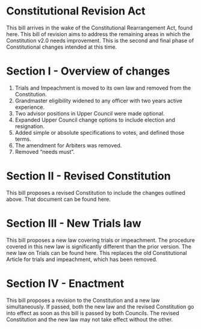 # Constitutional Revision Act

This bill arrives in the wake of the Constitutional Rearrangement Act, found here. This bill of revision aims to address the remaining areas in which the Constitution v2.0 needs improvement. This is the second and final phase of Constitutional changes intended at this time.

# Section I - Overview of changes

1. Trials and Impeachment is moved to its own law and removed from the Constitution.
1. Grandmaster eligibility widened to any officer with two years active experience.
1. Two advisor positions in Upper Council were made optional.
1. Expanded Upper Council change options to include election and resignation.
1. Added simple or absolute specifications to votes, and defined those terms.
1. The amendment for Arbiters was removed.
1. Removed “needs must”.

# Section II - Revised Constitution

This bill proposes a revised Constitution to include the changes outlined above. That document can be found here.

# Section III - New Trials law

This bill proposes a new law covering trials or impeachment. The procedure covered in this new law is significantly different than the prior version. The new law on Trials can be found here. This replaces the old Constitutional Article for trials and impeachment, which has been removed.

# Section IV - Enactment

This bill proposes a revision to the Constitution and a new law simultaneously. If passed, both the new law and the revised Constitution go into effect as soon as this bill is passed by both Councils. The revised Constitution and the new law may not take effect without the other.
